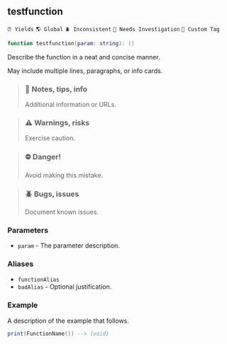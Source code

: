 ## testfunction

`⏰ Yields` `🌎 Global` `🪲 Inconsistent` `🔎 Needs Investigation` `📌 Custom Tag`

```lua
function testfunction(param: string): ()
```

Describe the function in a neat and concise manner.

May include multiple lines, paragraphs, or info cards.

> ### 🔎 Notes, tips, info
> Additional information or URLs.

> ### ⚠️ Warnings, risks
> Exercise caution.

> ### ⛔ Danger!
> Avoid making this mistake.

> ### 🪲 Bugs, issues
> Document known issues.

### Parameters

 * `param` - The parameter description.

### Aliases

 * `functionAlias`
 * `badAlias` - Optional justification.

### Example

A description of the example that follows.

```lua
print(FunctionName()) --> (void)
```
